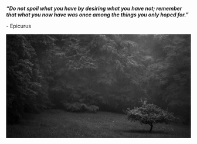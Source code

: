 <p><b><i>“Do not spoil what you have by desiring what you have not; remember that what you now have was once among the things you only hoped for.”</i></b></p>
<p>- Epicurus</p>
<img src="./banner.jpg">
